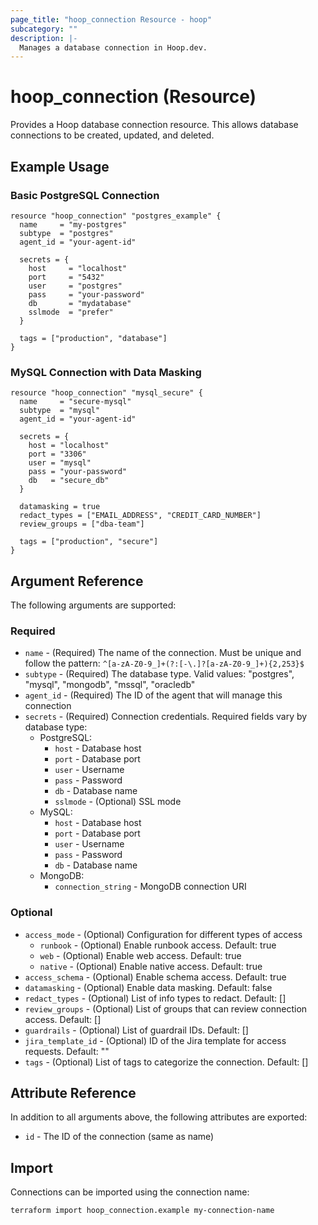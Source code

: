 ```yaml
---
page_title: "hoop_connection Resource - hoop"
subcategory: ""
description: |-
  Manages a database connection in Hoop.dev.
---
```


# hoop_connection (Resource)

Provides a Hoop database connection resource. This allows database connections to be created, updated, and deleted.

## Example Usage

### Basic PostgreSQL Connection

```hcl
resource "hoop_connection" "postgres_example" {
  name     = "my-postgres"
  subtype  = "postgres"
  agent_id = "your-agent-id"

  secrets = {
    host     = "localhost"
    port     = "5432"
    user     = "postgres"
    pass     = "your-password"
    db       = "mydatabase"
    sslmode  = "prefer"
  }

  tags = ["production", "database"]
}
```

### MySQL Connection with Data Masking

```hcl
resource "hoop_connection" "mysql_secure" {
  name     = "secure-mysql"
  subtype  = "mysql"
  agent_id = "your-agent-id"

  secrets = {
    host = "localhost"
    port = "3306"
    user = "mysql"
    pass = "your-password"
    db   = "secure_db"
  }

  datamasking = true
  redact_types = ["EMAIL_ADDRESS", "CREDIT_CARD_NUMBER"]
  review_groups = ["dba-team"]
  
  tags = ["production", "secure"]
}
```

## Argument Reference

The following arguments are supported:

### Required

* `name` - (Required) The name of the connection. Must be unique and follow the pattern: `^[a-zA-Z0-9_]+(?:[-\.]?[a-zA-Z0-9_]+){2,253}$`
* `subtype` - (Required) The database type. Valid values: "postgres", "mysql", "mongodb", "mssql", "oracledb"
* `agent_id` - (Required) The ID of the agent that will manage this connection
* `secrets` - (Required) Connection credentials. Required fields vary by database type:
  * PostgreSQL:
    * `host` - Database host
    * `port` - Database port
    * `user` - Username
    * `pass` - Password
    * `db` - Database name
    * `sslmode` - (Optional) SSL mode
  * MySQL:
    * `host` - Database host
    * `port` - Database port
    * `user` - Username
    * `pass` - Password
    * `db` - Database name
  * MongoDB:
    * `connection_string` - MongoDB connection URI

### Optional

* `access_mode` - (Optional) Configuration for different types of access
  * `runbook` - (Optional) Enable runbook access. Default: true
  * `web` - (Optional) Enable web access. Default: true
  * `native` - (Optional) Enable native access. Default: true
* `access_schema` - (Optional) Enable schema access. Default: true
* `datamasking` - (Optional) Enable data masking. Default: false
* `redact_types` - (Optional) List of info types to redact. Default: []
* `review_groups` - (Optional) List of groups that can review connection access. Default: []
* `guardrails` - (Optional) List of guardrail IDs. Default: []
* `jira_template_id` - (Optional) ID of the Jira template for access requests. Default: ""
* `tags` - (Optional) List of tags to categorize the connection. Default: []

## Attribute Reference

In addition to all arguments above, the following attributes are exported:

* `id` - The ID of the connection (same as name)

## Import

Connections can be imported using the connection name:

```shell
terraform import hoop_connection.example my-connection-name
```
